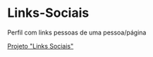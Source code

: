 # Links-Sociais
 Perfil com links pessoas de uma pessoa/página

<a href="https://maiconalexandre.github.io/Links-Sociais/">Projeto "Links Sociais"</a>